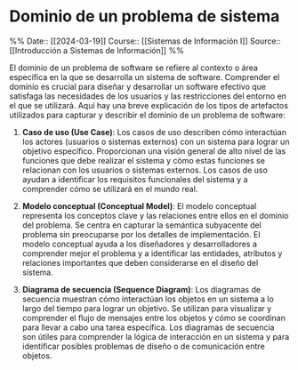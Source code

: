 # Dominio de un problema de sistema

%%
Date:: [[2024-03-19]]
Course:: [[Sistemas de Información I]]
Source:: [[Introducción a Sistemas de Información]]
%%

El dominio de un problema de software se refiere al contexto o área específica en la que se desarrolla un sistema de software. Comprender el dominio es crucial para diseñar y desarrollar un software efectivo que satisfaga las necesidades de los usuarios y las restricciones del entorno en el que se utilizará. Aquí hay una breve explicación de los tipos de artefactos utilizados para capturar y describir el dominio de un problema de software:

1. **Caso de uso (Use Case)**: Los casos de uso describen cómo interactúan los actores (usuarios o sistemas externos) con un sistema para lograr un objetivo específico. Proporcionan una visión general de alto nivel de las funciones que debe realizar el sistema y cómo estas funciones se relacionan con los usuarios o sistemas externos. Los casos de uso ayudan a identificar los requisitos funcionales del sistema y a comprender cómo se utilizará en el mundo real.

2. **Modelo conceptual (Conceptual Model)**: El modelo conceptual representa los conceptos clave y las relaciones entre ellos en el dominio del problema. Se centra en capturar la semántica subyacente del problema sin preocuparse por los detalles de implementación. El modelo conceptual ayuda a los diseñadores y desarrolladores a comprender mejor el problema y a identificar las entidades, atributos y relaciones importantes que deben considerarse en el diseño del sistema.

3. **Diagrama de secuencia (Sequence Diagram)**: Los diagramas de secuencia muestran cómo interactúan los objetos en un sistema a lo largo del tiempo para lograr un objetivo. Se utilizan para visualizar y comprender el flujo de mensajes entre los objetos y cómo se coordinan para llevar a cabo una tarea específica. Los diagramas de secuencia son útiles para comprender la lógica de interacción en un sistema y para identificar posibles problemas de diseño o de comunicación entre objetos.

